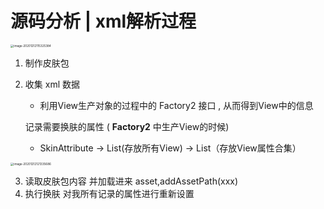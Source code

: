   

# 源码分析 | xml解析过程

<img src="https://tva1.sinaimg.cn/large/0081Kckwly1glkxlmft7pj30v60sowgr.jpg" alt="image-20201212115325384" style="zoom:33%;" />

1. 制作皮肤包

2. 收集 xml 数据

   - 利用View生产对象的过程中的 Factory2 接口 , 从而得到View中的信息

   

   

   

   记录需要换肤的属性   ( **Factory2** 中生产View的时候)

   - SkinAttribute -> List<SkinView>(存放所有View) -> List<SkinPair>（存放View属性合集）

<img src="/Users/petterp/Library/Application Support/typora-user-images/image-20201212121335686.png" alt="image-20201212121335686" style="zoom:33%;" />



3. 读取皮肤包内容  并加载进来  asset,addAssetPath(xxx)
4. 执行换肤   对我所有记录的属性进行重新设置